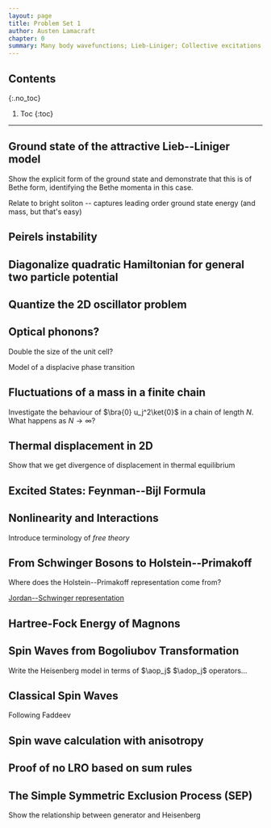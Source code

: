 ```yaml
---
layout: page
title: Problem Set 1
author: Austen Lamacraft
chapter: 0
summary: Many body wavefunctions; Lieb-Liniger; Collective excitations; Spin chains,
---
```


## Contents
{:.no_toc}

1. Toc
{:toc}

---

## Ground state of the attractive Lieb--Liniger model

Show the explicit form of the ground state and demonstrate that this is of Bethe form, identifying the Bethe momenta in this case.

Relate to bright soliton -- captures leading order ground state energy (and mass, but that's easy)

## Peirels instability

## Diagonalize quadratic Hamiltonian for general two particle potential

## Quantize the 2D oscillator problem

## Optical phonons?

Double the size of the unit cell?

Model of a displacive phase transition

## Fluctuations of a mass in a finite chain

Investigate the behaviour of $\bra{0} u_j^2\ket{0}$ in a chain of length $N$. What happens as $N\to\infty$?

## Thermal displacement in 2D

Show that we get divergence of displacement in thermal equilibrium

## Excited States: Feynman--Bijl Formula

## Nonlinearity and Interactions

Introduce terminology of _free theory_

## From Schwinger Bosons to Holstein--Primakoff


Where does the Holstein--Primakoff representation come from?

[Jordan--Schwinger representation](https://en.wikipedia.org/wiki/Jordan_map)

## Hartree-Fock Energy of Magnons

## Spin Waves from Bogoliubov Transformation

Write the Heisenberg model in terms of $\aop_j$ $\adop_j$ operators...

## Classical Spin Waves

Following Faddeev

## Spin wave calculation with anisotropy

## Proof of no LRO based on sum rules



## The Simple Symmetric Exclusion Process (SEP)

Show the relationship between generator and Heisenberg
